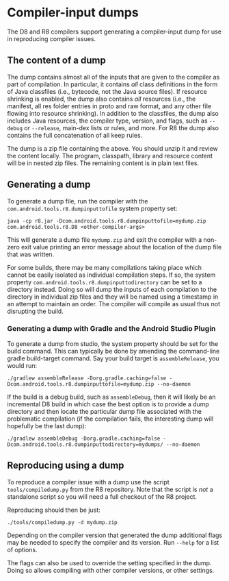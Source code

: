 # Compiler-input dumps

The D8 and R8 compilers support generating a compiler-input dump for use in
reproducing compiler issues.


## The content of a dump

The dump contains almost all of the inputs that are given to the compiler as
part of compilation. In particular, it contains *all* class definitions in the
form of Java classfiles (i.e., bytecode, not the Java source files).
If resource shrinking is enabled, the dump also contains *all* resources (i.e.,
the manifest, all res folder entries in proto and raw format, and any other
file flowing into resource shrinking).
In addition to the classfiles, the dump also includes Java resources, the
compiler type, version, and flags, such as `--debug` or `--release`,
main-dex lists or rules, and more. For R8 the dump also contains the full
concatenation of all keep rules.

The dump is a zip file containing the above. You should unzip it and review
the content locally. The program, classpath, library and resource content will be in
nested zip files. The remaining content is in plain text files.


## Generating a dump

To generate a dump file, run the compiler with the
`com.android.tools.r8.dumpinputtofile` system property set:

```
java -cp r8.jar -Dcom.android.tools.r8.dumpinputtofile=mydump.zip com.android.tools.r8.D8 <other-compiler-args>
```

This will generate a dump file `mydump.zip` and exit the compiler with a
non-zero exit value printing an error message about the location of the dump
file that was written.

For some builds, there may be many compilations taking place which cannot be
easily isolated as individual compilation steps. If so, the system property
`com.android.tools.r8.dumpinputtodirectory` can be set to a directory instead.
Doing so will dump the inputs of each compilation to the directory in
individual zip files and they will be named using a timestamp in an attempt
to maintain an order. The compiler will compile as usual thus not disrupting
the build.

### Generating a dump with Gradle and the Android Studio Plugin

To generate a dump from studio, the system property should be set for the
build command. This can typically be done by amending the command-line gradle
build-target command. Say your build target is `assembleRelease`, you would run:

```
./gradlew assembleRelease -Dorg.gradle.caching=false -Dcom.android.tools.r8.dumpinputtofile=mydump.zip --no-daemon
```

If the build is a debug build, such as `assembleDebug`, then it will likely be an
incremental D8 build in which case the best option is to provide a dump
directory and then locate the particular dump file associated with the
problematic compilation (if the compilation fails, the interesting dump will
hopefully be the last dump):

```
./gradlew assembleDebug -Dorg.gradle.caching=false -Dcom.android.tools.r8.dumpinputtodirectory=mydumps/ --no-daemon
```


## Reproducing using a dump

To reproduce a compiler issue with a dump use the script `tools/compiledump.py`
from the R8 repository. Note that the script is *not* a standalone script so you
will need a full checkout of the R8 project.

Reproducing should then be just:
```
./tools/compiledump.py -d mydump.zip
```

Depending on the compiler version that generated the dump additional flags may
be needed to specify the compiler and its version. Run `--help` for a list of
options.

The flags can also be used to override the setting specified in the dump.
Doing so allows compiling with other compiler versions, or other settings.
